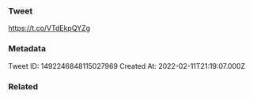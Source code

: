 ### Tweet
https://t.co/VTdEkpQYZg

### Metadata
Tweet ID: 1492246848115027969
Created At: 2022-02-11T21:19:07.000Z

### Related

